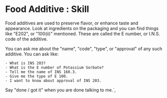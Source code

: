 # Food Additive : Skill

Food additives are used to preserve flavor, or enhance taste and appearance. Look at ingredients on the packaging and you can find things like "E202", or "100(ii)" mentioned. These are called the E number, or I.N.S. code of the additive.

You can ask me about the "name", "code", "type", or "approval" of any such additive. You can ask like:

```text
- What is INS 203?
- What is the E number of Potassium Sorbate?
- Tell me the name of INS 160.3.
- Give me the type of E 100.
- I want to know about approval of INS 203.
```

Say "done / got it" when you are done talking to me.`,
